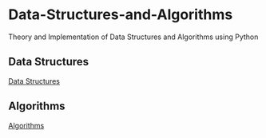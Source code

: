 # Data-Structures-and-Algorithms
Theory and Implementation of Data Structures and Algorithms using Python

## Data Structures

[Data Structures](data-structures/data-structures.md)

## Algorithms

[Algorithms](algorithms/algorithms.md)
